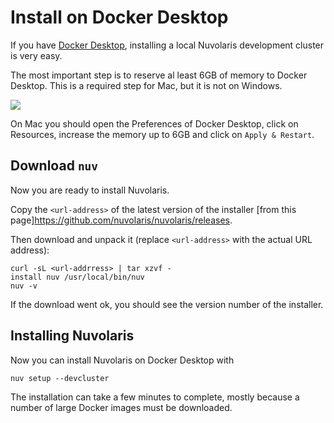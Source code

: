 # Install on Docker Desktop

If you have [Docker Desktop](https://www.docker.com/products/docker-desktop/), installing a local Nuvolaris development cluster is very easy.

The most important step is to reserve al least 6GB of memory to Docker Desktop. This is a required step for Mac, but it is not on Windows.

![](Install_Docker_Desktop.png)

On Mac you should open the Preferences of Docker Desktop, click on Resources, increase the memory up to 6GB and click on `Apply & Restart`.

## Download `nuv`

Now you are ready to install Nuvolaris.

Copy the `<url-address>` of the latest version of the installer [from this page]https://github.com/nuvolaris/nuvolaris/releases.

Then download and unpack it (replace `<url-address>` with the actual URL address):

```
curl -sL <url-addrress> | tar xzvf -
install nuv /usr/local/bin/nuv
nuv -v
```

If the download went ok, you should see the version number of the installer.

## Installing Nuvolaris 

Now you can install Nuvolaris on Docker Desktop with 

```
nuv setup --devcluster
```

The installation can take a few minutes to complete, mostly because a number of large Docker images must be downloaded. 



